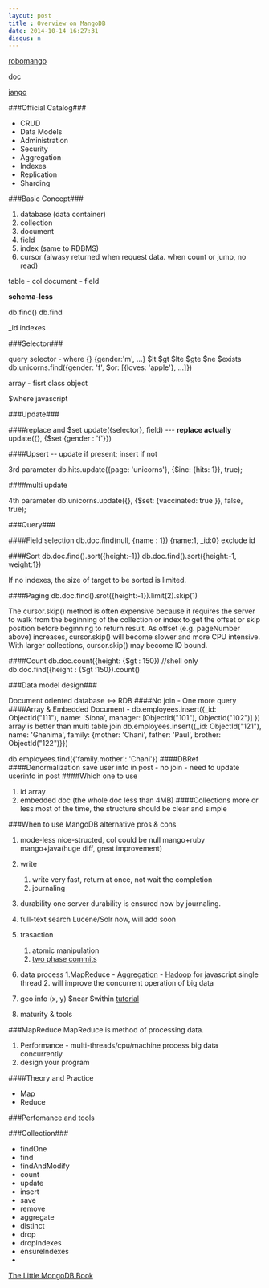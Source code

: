 ```yaml
---
layout: post
title : Overview on MangoDB
date: 2014-10-14 16:27:31
disqus: n
---
```


[robomango](https://github.com/paralect/robomongo)

[doc](http://docs.mongodb.org/manual)

[jango](http://jongo.org/)

###Official Catalog###
- CRUD
- Data Models
- Administration
- Security
- Aggregation
- Indexes
- Replication
- Sharding

###Basic Concept###
1. database (data container)
2. collection
3. document
4. field
5. index (same to RDBMS)
6. cursor (alwasy returned when request data. when count or jump, no read)

table - col
document - field

**schema-less**

db.find() db.find

_id indexes

###Selector###

query selector  - where
{}
{gender:'m', ...}
$lt $gt $lte $gte $ne $exists
db.unicorns.find({gender: 'f', $or: [{loves: 'apple'}, ...]})

array - fisrt class object 

$where javascript

###Update###

####replace and $set
update({selector}, field) --- **replace actually**
update({}, {$set {gender : 'f'}})

####Upsert -- update if present; insert if not

3rd parameter
db.hits.update({page: 'unicorns'}, {$inc: {hits: 1}}, true);

####multi update

4th parameter
db.unicorns.update({}, {$set: {vaccinated: true }}, false, true);


###Query###

####Field selection
db.doc.find(null, {name : 1})
{name:1, _id:0} exclude id

####Sort
db.doc.find().sort({height:-1})
db.doc.find().sort({height:-1, weight:1})

If no indexes, the size of target to be sorted is limited.

####Paging
db.doc.find().srot({height:-1}).limit(2).skip(1)

The cursor.skip() method is often expensive because it requires the server to walk from the beginning of the collection or index to get the offset or skip position before beginning to return result. As offset (e.g. pageNumber above) increases, cursor.skip() will become slower and more CPU intensive. With larger collections, cursor.skip() may become IO bound.

####Count
db.doc.count({height: {$gt : 150}) //shell only
db.doc.find({height : {$gt :150}).count()

###Data model design###

Document oriented database <-> RDB
####No join - One more query 
####Array & Embedded Document -
db.employees.insert({_id: ObjectId("111"), name: 'Siona', manager: [ObjectId("101"), ObjectId("102")] })
array is better than multi table join
db.employees.insert({_id: ObjectId("121"), name: 'Ghanima', family: {mother: 'Chani', father: 'Paul', brother: ObjectId("122")}})

db.employees.find({'family.mother': 'Chani'})
####DBRef
####Denormalization
save user info in post - no join - need to update userinfo in post
####Which one to use
1. id array
2. embedded doc (the whole doc less than 4MB)
####Collections more or less
most of the time, the structure should be clear and simple

###When to use MangoDB
alternative pros & cons

1. mode-less 
nice-structed, col could be null
mango+ruby mango+java(huge diff, great improvement)
2. write
	1. write very fast, return at once, not wait the completion
	2. journaling
3. durability
	one server durability is ensured now by journaling.
4. full-text search
	Lucene/Solr now, will add soon
5. trasaction
	1. atomic manipulation
	2. [two phase commits](http://docs.mongodb.org/manual/tutorial/perform-two-phase-commits/)
6. data process
	1.MapReduce - [Aggregation](http://docs.mongodb.org/manual/aggregation/) - [Hadoop](https://github.com/mongodb/mongo-hadoop) for javascript single thread
	2. will improve the concurrent operation of big data 
7. geo info
	(x, y)
	$near $within 
	[tutorial](http://tutorial.mongly.com/geo/index)

8. maturity & tools

###MapReduce
MapReduce is method of processing data.
1. Performance - multi-threads/cpu/machine process big data concurrently
2. design your program

####Theory and Practice
- Map
- Reduce



###Perfomance and tools




###Collection###

- findOne
- find
- findAndModify
- count
- update 
- insert
- save
- remove
- aggregate
- distinct
- drop
- dropIndexes
- ensureIndexes
- 

[The Little MongoDB Book](https://github.com/justinyhuang/the-little-mongodb-book-cn/blob/master/mongodb.md)

